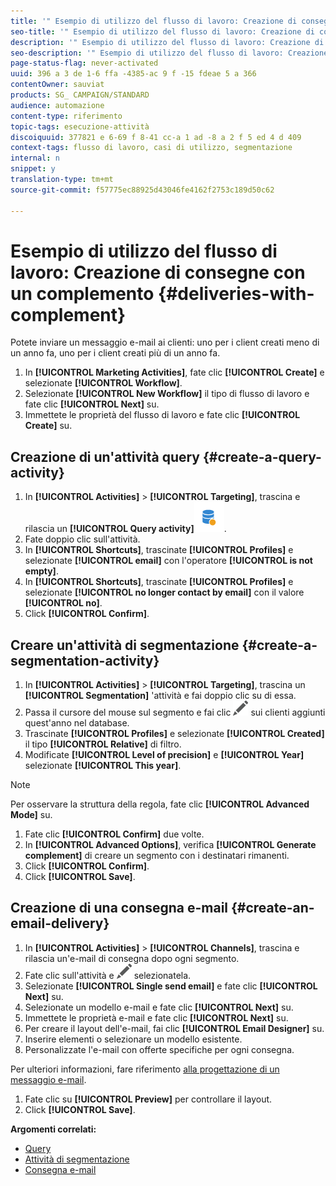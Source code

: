 ```yaml
---
title: '" Esempio di utilizzo del flusso di lavoro: Creazione di consegne con un complemento "'
seo-title: '" Esempio di utilizzo del flusso di lavoro: Creazione di consegne con un complemento "'
description: '" Esempio di utilizzo del flusso di lavoro: Creazione di consegne con un complemento "'
seo-description: '" Esempio di utilizzo del flusso di lavoro: Creazione di consegne con un complemento "'
page-status-flag: never-activated
uuid: 396 a 3 de 1-6 ffa -4385-ac 9 f -15 fdeae 5 a 366
contentOwner: sauviat
products: SG_ CAMPAIGN/STANDARD
audience: automazione
content-type: riferimento
topic-tags: esecuzione-attività
discoiquuid: 377821 e 6-69 f 8-41 cc-a 1 ad -8 a 2 f 5 ed 4 d 409
context-tags: flusso di lavoro, casi di utilizzo, segmentazione
internal: n
snippet: y
translation-type: tm+mt
source-git-commit: f57775ec88925d43046fe4162f2753c189d50c62

---
```



# Esempio di utilizzo del flusso di lavoro: Creazione di consegne con un complemento {#deliveries-with-complement}

Potete inviare un messaggio e-mail ai clienti: uno per i client creati meno di un anno fa, uno per i client creati più di un anno fa.

1. In **[!UICONTROL Marketing Activities]**, fate clic **[!UICONTROL Create]** e selezionate **[!UICONTROL Workflow]**.
1. Selezionate **[!UICONTROL New Workflow]** il tipo di flusso di lavoro e fate clic **[!UICONTROL Next]** su.
1. Immettete le proprietà del flusso di lavoro e fate clic **[!UICONTROL Create]** su.

## Creazione di un'attività query {#create-a-query-activity}

1. In **[!UICONTROL Activities]** &gt; **[!UICONTROL Targeting]**, trascina e rilascia un **[!UICONTROL Query activity]**![](assets/query.png).
1. Fate doppio clic sull'attività.
1. In **[!UICONTROL Shortcuts]**, trascinate **[!UICONTROL Profiles]** e selezionate **[!UICONTROL email]** con l'operatore **[!UICONTROL is not empty]**.
1. In **[!UICONTROL Shortcuts]**, trascinate **[!UICONTROL Profiles]** e selezionate **[!UICONTROL no longer contact by email]** con il valore **[!UICONTROL no]**.
1. Click **[!UICONTROL Confirm]**.

## Creare un'attività di segmentazione {#create-a-segmentation-activity}

1. In **[!UICONTROL Activities]** &gt; **[!UICONTROL Targeting]**, trascina un **[!UICONTROL Segmentation]** 'attività e fai doppio clic su di essa.
1. Passa il cursore del mouse sul segmento e fai clic ![](assets/edit_darkgrey-24px.png) sui clienti aggiunti quest'anno nel database.
1. Trascinate **[!UICONTROL Profiles]** e selezionate **[!UICONTROL Created]** il tipo **[!UICONTROL Relative]** di filtro.
1. Modificate **[!UICONTROL Level of precision]** e **[!UICONTROL Year]** selezionate **[!UICONTROL This year]**.

>[!NOTE]
>
>Per osservare la struttura della regola, fate clic **[!UICONTROL Advanced Mode]** su.

1. Fate clic **[!UICONTROL Confirm]** due volte.
1. In **[!UICONTROL Advanced Options]**, verifica **[!UICONTROL Generate complement]** di creare un segmento con i destinatari rimanenti.
1. Click **[!UICONTROL Confirm]**.
1. Click **[!UICONTROL Save]**.

## Creazione di una consegna e-mail {#create-an-email-delivery}

1. In **[!UICONTROL Activities]** &gt; **[!UICONTROL Channels]**, trascina e rilascia un'e-mail di consegna dopo ogni segmento.
1. Fate clic sull'attività e ![](assets/edit_darkgrey-24px.png) selezionatela.
1. Selezionate **[!UICONTROL Single send email]** e fate clic **[!UICONTROL Next]** su.
1. Selezionate un modello e-mail e fate clic **[!UICONTROL Next]** su.
1. Immettete le proprietà e-mail e fate clic **[!UICONTROL Next]** su.
1. Per creare il layout dell'e-mail, fai clic **[!UICONTROL Email Designer]** su.
1. Inserire elementi o selezionare un modello esistente.
1. Personalizzate l'e-mail con offerte specifiche per ogni consegna.

Per ulteriori informazioni, fare riferimento [alla progettazione di un messaggio e-mail](../../designing/using/about-email-content-design.md#designing-an-email-content-from-scratch).

1. Fate clic su **[!UICONTROL Preview]** per controllare il layout.
1. Click **[!UICONTROL Save]**.

**Argomenti correlati:**

* [Query](../../automating/using/query.md)
* [Attività di segmentazione](../../automating/using/segmentation.md)
* [Consegna e-mail](../../automating/using/email-delivery.md)
